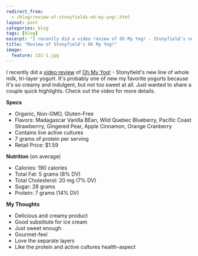 ```yaml
---
redirect_from: 
  - /blog/review-of-stonyfields-oh-my-yog!.html
layout: post
categories: blog
tags: [blog]
excerpt: "I recently did a video review of Oh My Yog! - Stonyfield's new line of whole milk, tri-layer yogurt.  It's probably one of my favorite yogurts because it's creamy and indulgent, but not too sweet at all.  Just wanted to share a couple quick highlights.  Check out the video for more details."
title: "Review of Stonyfield's Oh My Yog!"
image:
  feature: 131-1.jpg
---
```


I recently did a [video review](http://www.eastmeetskitchen.com/videos/stonyfield-oh-my-yog!-review.html) of [Oh My Yog!](http://www.stonyfield.com/products/oh-my-yog) - Stonyfield's new line of whole milk, tri-layer yogurt.  It's probably one of new my favorite yogurts because it's so creamy and indulgent, but not too sweet at all.  Just wanted to share a couple quick highlights.  Check out the video for more details.

__Specs__

* Organic, Non-GMO, Gluten-Free
* Flavors: Madagascar Vanilla BEan, Wild Quebec Blueberry, Pacific Coast Strawberrry, Gingered Pear, Apple Cinnamon, Orange Cranberry
* Contains live active cultures
* 7 grams of protein per serving
* Retail Price: $1.59

__Nutrition__
(on average)

* Calories: 190 calories 
* Total Fat: 5 grams (8% DV)
* Total Cholesterol: 20 mg (7% DV)
* Sugar: 28 grams
* Protein: 7 grams (14% DV)

__My Thoughts__

* Delicious and creamy product
* Good substitute for ice cream
* Just sweet enough
* Gourmet-feel
* Love the separate layers
* Like the protein and active cultures health-aspect